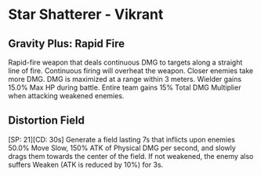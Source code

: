 # Star Shatterer - Vikrant

## Gravity Plus: Rapid Fire

Rapid-fire weapon that deals continuous DMG to targets along a straight line of fire. Continuous firing will overheat the weapon. Closer enemies take more DMG. DMG is maximized at a range within 3 meters. Wielder gains 15.0% Max HP during battle. Entire team gains 15% Total DMG Multiplier when attacking weakened enemies.

## Distortion Field

[SP: 21][CD: 30s] Generate a field lasting 7s that inflicts upon enemies 50.0% Move Slow, 150% ATK of Physical DMG per second, and slowly drags them towards the center of the field. If not weakened, the enemy also suffers Weaken (ATK is reduced by 10%) for 3s.